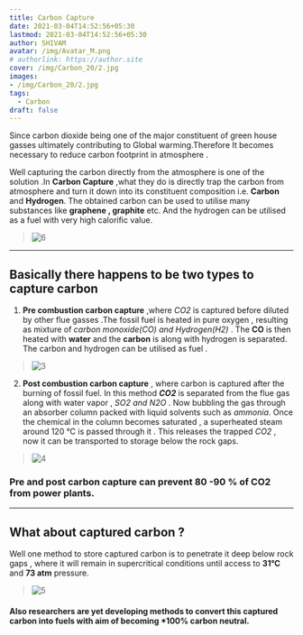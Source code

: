 ```yaml
---
title: Carbon Capture
date: 2021-03-04T14:52:56+05:30
lastmod: 2021-03-04T14:52:56+05:30
author: SHIVAM
avatar: /img/Avatar_M.png
# authorlink: https://author.site
cover: /img/Carbon_20/2.jpg
images: 
- /img/Carbon_20/2.jpg
tags:
  - Carbon
draft: false
---
```


Since carbon dioxide being one of the major constituent of green house gasses ultimately contributing to Global warming.Therefore It becomes necessary to reduce carbon footprint in atmosphere . 

<!--more-->

Well capturing the carbon directly from the atmosphere is one of the solution .In **Carbon Capture** ,what they do is directly trap the carbon from atmosphere and turn it down into its constituent composition i.e. **Carbon** and **Hydrogen**. The obtained carbon can be used to utilise  many substances like **graphene , graphite** etc. And  the hydrogen can be utilised as a fuel with very high calorific value. 

> ![6](/img/Carbon_20/6.jpg)

---
## Basically  there happens to be two types to capture carbon
1.	**Pre combustion carbon capture** ,where *CO2* is captured before diluted by other flue gasses .The fossil fuel is heated in pure oxygen , resulting as mixture of *carbon monoxide(CO)  and Hydrogen(H2)* .  The  **CO** is then heated with **water** and the **carbon** is  along with hydrogen is separated. The carbon and hydrogen can be utilised as fuel  .


> ![3](/img/Carbon_20/3.jpg)

2.	**Post combustion carbon capture** , where carbon is captured after the burning of fossil fuel. In this method ***CO2*** is separated  from the flue gas along with water vapor , *SO2 and N2O* . Now bubbling the gas through an absorber column packed with liquid solvents such as *ammonia*. Once the chemical in the column becomes saturated , a superheated steam around 120 °C  is passed through it . This releases the trapped *CO2*  , now it can be transported to storage below the rock gaps.


> ![4](/img/Carbon_20/4.jpg)

### Pre and post carbon capture can prevent 80 -90 %  of CO2  from power plants.

---

## What about captured carbon ?
Well one method to store captured carbon is to penetrate it deep below rock gaps , where it will remain in supercritical conditions until access to **31°C**  and **73 atm** pressure.

> ![5](/img/Carbon_20/5.jpg)

#### Also researchers are yet developing methods to convert this captured carbon into fuels with aim of becoming ***100% carbon neutral.**

